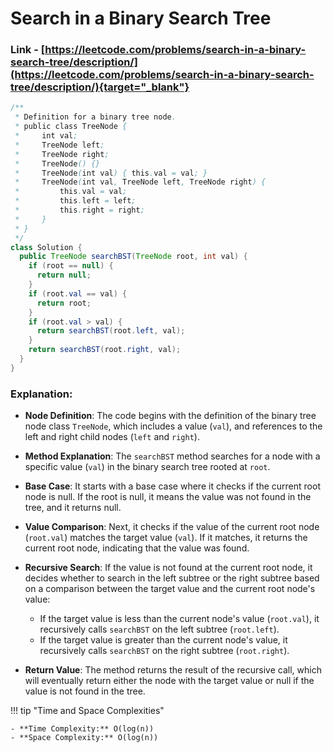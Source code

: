 # Search in a Binary Search Tree

### Link - [https://leetcode.com/problems/search-in-a-binary-search-tree/description/](https://leetcode.com/problems/search-in-a-binary-search-tree/description/){target="_blank"}

```java
/**
 * Definition for a binary tree node.
 * public class TreeNode {
 *     int val;
 *     TreeNode left;
 *     TreeNode right;
 *     TreeNode() {}
 *     TreeNode(int val) { this.val = val; }
 *     TreeNode(int val, TreeNode left, TreeNode right) {
 *         this.val = val;
 *         this.left = left;
 *         this.right = right;
 *     }
 * }
 */
class Solution {
  public TreeNode searchBST(TreeNode root, int val) {
    if (root == null) {
      return null;
    }
    if (root.val == val) {
      return root;
    }
    if (root.val > val) {
      return searchBST(root.left, val);
    }
    return searchBST(root.right, val);
  }
}
```

### Explanation:

* **Node Definition**: The code begins with the definition of the binary tree node class `TreeNode`, which includes a value (`val`), and references to the left and right child
  nodes (`left` and `right`).

* **Method Explanation**: The `searchBST` method searches for a node with a specific value (`val`) in the binary search tree rooted at `root`.

* **Base Case**: It starts with a base case where it checks if the current root node is null. If the root is null, it means the value was not found in the tree, and it returns
  null.

* **Value Comparison**: Next, it checks if the value of the current root node (`root.val`) matches the target value (`val`). If it matches, it returns the current root node,
  indicating that the value was found.

* **Recursive Search**: If the value is not found at the current root node, it decides whether to search in the left subtree or the right subtree based on a comparison between the
  target value and the current root node's value:

  * If the target value is less than the current node's value (`root.val`), it recursively calls `searchBST` on the left subtree (`root.left`).
  * If the target value is greater than the current node's value, it recursively calls `searchBST` on the right subtree (`root.right`).

* **Return Value**: The method returns the result of the recursive call, which will eventually return either the node with the target value or null if the value is not found in the
  tree.

!!! tip "Time and Space Complexities"

    - **Time Complexity:** O(log(n))
    - **Space Complexity:** O(log(n))
